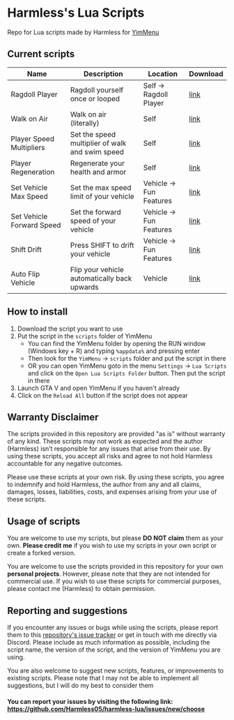 # Harmless's Lua Scripts

Repo for Lua scripts made by Harmless for [YimMenu](https://github.com/YimMenu/YimMenu/)

## Current scripts

| Name | Description | Location | Download |
| ----------- | ----------- | ----------- | ----------- |
| Ragdoll Player | Ragdoll yourself once or looped | Self -> Ragdoll Player | [link](https://github.com/Harmless05/harmless-lua/blob/main/Scripts/Self/ragdoll-player.lua) |  |
| Walk on Air | Walk on air (literally) | Self | [link](https://github.com/Harmless05/harmless-lua/blob/main/Scripts/Self/walk-on-air.lua) |
| Player Speed Multipliers | Set the speed multiplier of walk and swim speed | Self | [link](https://github.com/Harmless05/harmless-lua/blob/main/Scripts/Self/player-speed-multiplier.lua) |
| Player Regeneration | Regenerate your health and armor | Self | [link](https://github.com/Harmless05/harmless-lua/blob/main/Scripts/Self/player-regen.lua) |
| Set Vehicle Max Speed | Set the max speed limit of your vehicle | Vehicle -> Fun Features | [link](https://github.com/Harmless05/harmless-lua/blob/main/Scripts/Vehicle/set-veh-max-speed.lua) |
| Set Vehicle Forward Speed | Set the forward speed of your vehicle | Vehicle -> Fun Features | [link](https://github.com/Harmless05/harmless-lua/blob/main/Scripts/Vehicle/veh-forward-speed.lua) |
| Shift Drift | Press SHIFT to drift your vehicle | Vehicle -> Fun Features | [link](https://github.com/Harmless05/harmless-lua/blob/main/Scripts/Vehicle/shift-drift.lua) |
| Auto Flip Vehicle | Flip your vehicle automatically back upwards | Vehicle | [link](https://github.com/Harmless05/harmless-lua/blob/main/Scripts/Vehicle/auto-flip-vehicle.lua) |

## How to install

1. Download the script you want to use
2. Put the script in the `scripts` folder of YimMenu
    - You can find the YimMenu folder by opening the RUN window (Windows key + R) and typing `%appdata%` and pressing enter
    - Then look for the `YimMenu` -> `scripts` folder and put the script in there
    - OR you can open YimMenu goto in the menu `Settings` -> `Lua Scripts` and click on the `Open Lua Scripts Folder` button. Then put the script in there
3. Launch GTA V and open YimMenu if you haven't already
4. Click on the `Reload All` button if the script does not appear

## Warranty Disclaimer

The scripts provided in this repository are provided "as is" without warranty of any kind. These scripts may not work as expected and the author (Harmless) isn’t responsible for any issues that arise from their use. By using these scripts, you accept all risks and agree to not hold Harmless accountable for any negative outcomes.

Please use these scripts at your own risk. By using these scripts, you agree to indemnify and hold Harmless, the author from any and all claims, damages, losses, liabilities, costs, and expenses arising from your use of these scripts.

## Usage of scripts

You are welcome to use my scripts, but please **DO NOT claim** them as your own. **Please credit me** if you wish to use my scripts in your own script or create a forked version.

You are welcome to use the scripts provided in this repository for your own **personal projects**. However, please note that they are not intended for commercial use. If you wish to use these scripts for commercial purposes, please contact me (Harmless) to obtain permission.

## Reporting and suggestions

If you encounter any issues or bugs while using the scripts, please report them to this [repository's issue tracker](https://github.com/Harmless05/harmless-lua/issues) or get in touch with me directly via Discord. Please include as much information as possible, including the script name, the version of the script, and the version of YimMenu you are using.

You are also welcome to suggest new scripts, features, or improvements to existing scripts. Please note that I may not be able to implement all suggestions, but I will do my best to consider them

#### You can report your issues by visiting the following link: <https://github.com/Harmless05/harmless-lua/issues/new/choose>
